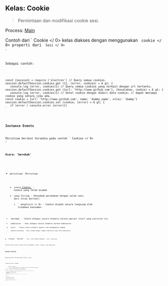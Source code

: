 ## Kelas: Cookie

> Permintaan dan modifikasi cookie sesi.

Process: [Main](../glossary.md#main-process)

Contoh dari ` Cookie </ 0> kelas diakses dengan menggunakan <code> cookie </ 0> properti dari <code> Sesi </ 0> .</p>

<p>Sebagai contoh:</p>

<pre><code class="javascript">const {session} = require ('electron') // Query semua cookies.
session.defaultSession.cookies.get ({}, (error, cookies) = & gt; {
   console.log (error, cookies)}) // Query semua cookies yang terkait dengan url tertentu.
session.defaultSession.cookies.get ({url: 'http://www.github.com'}, (kesalahan, cookie) = & gt; {
   console.log (error, cookies)}) // Setel cookie dengan diberi data cookie; // dapat menimpa cookie yang setara jika ada.
const cookie = {url: 'http://www.github.com', nama: 'dummy_name', nilai: 'dummy'} session.defaultSession.cookies.set (cookie, (error) = & gt; {
   if (error ) console.error (error)})
`</pre> 

### Instance Events

Peristiwa berikut tersedia pada contoh ` Cookies </ 0> :</p>

<h4>Acara: 'berubah'</h4>

<ul>
<li><code>peristiwa` Peristiwa</li> 

* `cookie`[ Cookie ](structures/cookie.md) - Cookie yang telah diubah
* `sebab` String - Penyebab perubahan dengan salah satu dari nilai berikut: 
  * ` eksplisit </ 0> - Cookie diubah secara langsung oleh tindakan konsumen.</li>
<li><code> menimpa </ 0> - Cookie dihapus secara otomatis karena operasi insert yang overwrote itu.</li>
<li><code> kadaluarsa </ 0> - Kuki dihapus secara otomatis karena kadaluarsa.</li>
<li><code> diusir </ 0> - Cookie secara otomatis digusur saat pengumpulan sampah.</li>
<li><code> kadaluarsa-menimpa </ 0> - Kuki ditimpa dengan tanggal kadaluarsa yang telah kedaluwarsa.</li>
</ul></li>
<li><code> dihapus </ 0>  Boolean - <code> true </ 0> jika cookie dihapus, <code> false </ 0> sebaliknya.</li>
</ul>

<p>Emitted ketika cookie diubah karena ditambahkan, diedit, dihapus, atau kadaluarsa.</p>

<h3>Metode Instance</h3>

<p>Metode berikut tersedia pada contoh <code> Cookies </ 0> :</p>

<h4><code>cookies.get (filter, callback)`</h4> 
    * `menyaring` Obyek 
      * ` url </ 0>  String (opsional) - Mengambil cookie yang dikaitkan dengan
 <code> url </ 0> . Empty berarti mengambil cookies dari semua url.</li>
<li><code> nama </ 0>  String (opsional) - Menyaring kuki berdasarkan nama.</li>
<li><code> domain </ 0>  String (opsional) - Mengambil cookie yang domainnya cocok atau merupakan subdomain dari <code> domain </ 0></li>
<li><code> path </ 0>  String (opsional) - Mengambil cookie yang jalurnya cocok dengan <code> path </ 0> .</li>
<li><code>aman`Boolean (opsional) - Filter cookie oleh properti Aman mereka.
      * `aman` Boolean (opsional) - Filter cookie oleh properti Aman mereka.
    * `callback` Fungsi 
      * Kesalahan `kesalahan`
      * `cookies `[Cookie [] ](structures/cookie.md) - sebuah array dari objek cookie.
    
    Mengirimkan permintaan agar semua cookie yang cocok dengan ` detail </ 0> , <code> callback </ 0> akan dipanggil dengan <code> callback (error, cookies) </ 0> secara lengkap.</p>

<h4><code>cookies.set (rincian, callback)`</h4> 
    
    * `rincian` Obyek 
      * `url`String - Url untuk mengaitkan cookie dengan.
      * `nama` String (opsional) - Nama cookie. Kosongkan secara default jika dihilangkan.
      * `value ` String (opsional) - Nilai cookie. Kosongkan secara default jika dihilangkan.
      * `domain`String (opsional) - Domain cookie. Kosongkan secara default jika dihilangkan.
      * ` path </ 0> String (opsional) - Jalur cookie. Kosongkan secara default jika dihilangkan.</li>
<li><code> aman </ 0>  Boolean (opsional) - Apakah cookie harus ditandai sebagai Secure. Default ke false</li>
<li><code> httpOnly </ 0>  Boolean (opsional) - Apakah kuki tersebut hanya ditandai sebagai HTTP saja. Default ke false</li>
<li><code> kadaluarsaDate </ 0>  Double (opsional) - Tanggal kadaluarsa cookie sebagai jumlah detik sejak zaman UNIX. Jika dihilangkan maka cookie menjadi cookie sesi dan tidak akan disimpan di antara sesi.</li>
</ul></li>
<li><code>callback` Fungsi 
        * Kesalahan `kesalahan`
      
      Menetapkan cookie dengan ` detail </ 0> , <code> callback </ 0> akan dipanggil dengan <code> callback (error) </ 0> secara 
lengkap.</p>

<h4><code>cookies.remove (url, nama, callback)`</h4> 
      
      * `url`String - URL yang terkait dengan cookie.
      * `nama` String - Nama cookie untuk dihapus.
      * `callback ` Fungsi
      
      Menghapus cookie yang cocok dengan `url` dan `nama`, `callback` akan dipanggil dengan `callback()` selesai.
      
      #### `cookies.flushStore(callback)`
      
      * `callback ` Fungsi
      
      Tulis data cookie yang tidak tertulis ke disk.